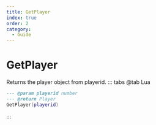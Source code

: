 ```yaml
---
title: GetPlayer
index: true
order: 2
category:
  - Guide
---
```


# GetPlayer
Returns the player object from playerid.
::: tabs
@tab Lua
```lua
--- @param playerid number
--- @return Player
GetPlayer(playerid)
```

:::